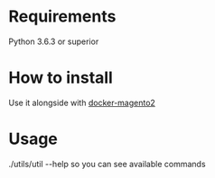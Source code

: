 Requirements
============

Python 3.6.3 or superior

How to install
==============

Use it alongside with  [docker-magento2](https://github.com/webjump/docker-magento2)

Usage
=====

./utils/util --help so you can see available commands